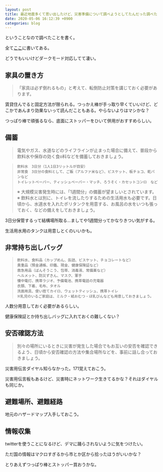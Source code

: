 ```yaml
---
layout: post
title: 最近地震多くて思い出したけど、災害準備について調べようとしてたんだった調べた
date: 2020-05-06 16:12:39 +0900 
categories: blog
---
```


ということなので調べたことを書く。

全て[ここ](https://www.kantei.go.jp/jp/headline/bousai/sonae.html)に書いてある。

どうでもいいけどダークモード対応してて凄い。

## 家具の置き方
> 「家具は必ず倒れるもの」と考えて、転倒防止対策を講じておく必要があります。

賃貸住んでると固定方法が限られる。つっかえ棒が手っ取り早くていいけど、どこかであんまり効果ないって読んだこともある。やらないよりはマシかな？

つっぱり棒で頑張るなら、底面にストッパーをひいて併用がおすすめらしい。

## 備蓄
> 電気やガス、水道などのライフラインが止まった場合に備えて、普段から飲料水や保存の効く食o料などを備蓄しておきましょう。

>     飲料水　3日分（1人1日3リットルが目安）
>     非常食　3日分の食料として、ご飯（アルファ米など）、ビスケット、板チョコ、乾パンなど
>     トイレットペーパー、ティッシュペーパー・マッチ、ろうそく・カセットコンロ　など
> 
> ※ 大規模災害発生時には、「1週間分」の備蓄が望ましいとされています。
> ※ 飲料水とは別に、トイレを流したりするための生活用水も必要です。日頃から、水道水を入れたポリタンクを用意する、お風呂の水をいつも張っておく、などの備えをしておきましょう。

3日分保管するって結構場所取る…ましてや1週間分ってかなりきつい気がする。

生活用水用のタンクは用意しとくのいいかも。

## 非常持ち出しバッグ

>     飲料水、食料品（カップめん、缶詰、ビスケット、チョコレートなど）
>     貴重品（預金通帳、印鑑、現金、健康保険証など）
>     救急用品（ばんそうこう、包帯、消毒液、常備薬など）
>     ヘルメット、防災ずきん、マスク、軍手
>     懐中電灯、携帯ラジオ、予備電池、携帯電話の充電器
>     衣類、下着、毛布、タオル
>     洗面用具、使い捨てカイロ、ウェットティッシュ、携帯トイレ
>     ※乳児のいるご家庭は、ミルク・紙おむつ・ほ乳びんなども用意しておきましょう。

人数分用意しておく必要があるらしい。

健康保険証とか持ち出しバッグに入れておくの難しくない？

## 安否確認方法

> 別々の場所にいるときに災害が発生した場合でもお互いの安否を確認できるよう、日頃から安否確認の方法や集合場所などを、事前に話し合っておきましょう。

災害用伝言ダイヤル知らなかった。171覚えておこう。

災害用伝言板もあるけど、災害時にネットワーク生きてるかな？それはダイヤルも同じか。

## 避難場所、避難経路

地元のハザードマップ入手しておこう。

## 情報収集

twitterを使うことになるけど、デマに踊らされないように気をつけたい。

ただ国の情報はマクロすぎるから市とか区から拾ったほうがいいかな？



とりあえずつっぱり棒とストッパー買おうかな。
